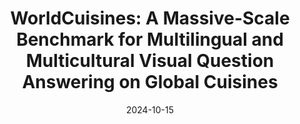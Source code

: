 ---
title: "WorldCuisines: A Massive-Scale Benchmark for Multilingual and Multicultural Visual Question Answering on Global Cuisines"
collection: publications
category: conferences
date: 2024-10-15
authors: Genta Indra Winata*, Frederikus Hudi*, Patrick Amadeus Irawan*, David Anugraha*, Rifki Afina Putri*, and 46 other authors
venue: arXiv preprint arXiv:2410.12705
paperurl: 'https://arxiv.org/pdf/2410.12705v1'
codeurl: 'https://github.com/worldcuisines/worldcuisines'
citation: # 'Your Name, You. (2024). &quot;Paper Title Number 3.&quot; <i>GitHub Journal of Bugs</i>. 1(3).'
---